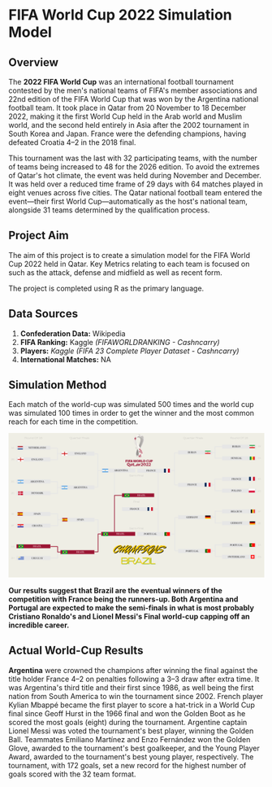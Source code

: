 

# FIFA World Cup 2022 Simulation Model

## Overview

The **2022 FIFA World Cup** was an international football tournament contested by the men's national teams of FIFA's member associations and 22nd edition of the FIFA World Cup that was won by the Argentina national football team. It took place in Qatar from 20 November to 18 December 2022, making it the first World Cup held in the Arab world and Muslim world, and the second held entirely in Asia after the 2002 tournament in South Korea and Japan. France were the defending champions, having defeated Croatia 4–2 in the 2018 final.

This tournament was the last with 32 participating teams, with the number of teams being increased to 48 for the 2026 edition. To avoid the extremes of Qatar's hot climate, the event was held during November and December. It was held over a reduced time frame of 29 days with 64 matches played in eight venues across five cities. The Qatar national football team entered the event—their first World Cup—automatically as the host's national team, alongside 31 teams determined by the qualification process.

## Project Aim

The aim of this project is to create a simulation model for the FIFA World Cup 2022 held in Qatar. Key Metrics relating to each team is focused on such as the attack, defense and midfield as well as recent form.

The project is completed using R as the primary language.

## Data Sources

1. **Confederation Data:** Wikipedia
2. **FIFA Ranking:** Kaggle *(FIFAWORLDRANKING - Cashncarry)*
3. **Players:** *Kaggle (FIFA 23 Complete Player Dataset - Cashncarry)*
4. **International Matches:** NA

## Simulation Method

Each match of the world-cup was simulated 500 times and the world cup was simulated 100 times in order to get the winner and the most common reach for each time in the competition.

<img src="https://raw.githubusercontent.com/Jeffreyjose29/FIFAWorldCupSimulation/main/Images/SimulationKnockout.png" alt="ReadMe" />

**Our results suggest that Brazil are the eventual winners of the competition with France being the runners-up. Both Argentina and Portugal are expected to make the semi-finals in what is most probably Cristiano Ronaldo's and Lionel Messi's Final world-cup capping off an incredible career.**

## Actual World-Cup Results

**Argentina** were crowned the champions after winning the final against the title holder France 4–2 on penalties following a 3–3 draw after extra time. It was Argentina's third title and their first since 1986, as well being the first nation from South America to win the tournament since 2002. French player Kylian Mbappé became the first player to score a hat-trick in a World Cup final since Geoff Hurst in the 1966 final and won the Golden Boot as he scored the most goals (eight) during the tournament. Argentine captain Lionel Messi was voted the tournament's best player, winning the Golden Ball. Teammates Emiliano Martínez and Enzo Fernández won the Golden Glove, awarded to the tournament's best goalkeeper, and the Young Player Award, awarded to the tournament's best young player, respectively. The tournament, with 172 goals, set a new record for the highest number of goals scored with the 32 team format.




